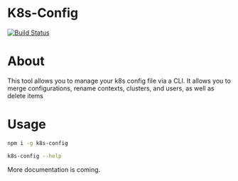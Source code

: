 # K8s-Config

[![Build Status](https://travis-ci.com/kbirger/k8s-config.svg?branch=master)](https://travis-ci.com/kbirger/k8s-config)

# About
This tool allows you to manage your k8s config file via a CLI. It allows you to merge configurations, rename contexts, clusters, and users, as well as delete items

# Usage
```bash
npm i -g k8s-config

k8s-config --help
```

More documentation is coming.